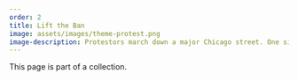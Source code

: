 ```yaml
---
order: 2
title: Lift the Ban
image: assets/images/theme-protest.png
image-description: Protestors march down a major Chicago street. One sign reads "Hunger March."
---
```


This page is part of a collection.
